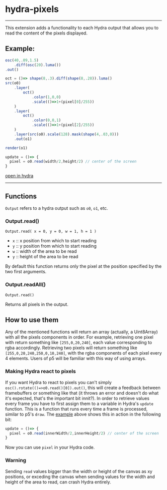 # hydra-pixels
---
This extension adds a functionality to each Hydra output that allows you to read the content of the pixels displayed.

## Example:

```js
osc(40,.09,1.5)
	.diff(osc(20).luma())
.out()

oct = ()=> shape(8,.3).diff(shape(8,.28)).luma()
src(o0)
	.layer(
  		oct()
         	.color(1,0,0)
         	.scale(()=>1+(pixel[0]/255))
    )
  	.layer(
  		oct()
         	.color(0,0,1)
         	.scale(()=>1+(pixel[2]/255))
    )
	.layer(src(o0).scale(128).mask(shape(4,.03,0)))
	.out(o1)

render(o1)

update = ()=> {
  pixel = o0.read(width/2,height/2) // center of the screen
}
```
[open in hydra](https://hydra.ojack.xyz/?sketch_id=EOQUdowhyZmbRJIj)

---

## Functions

`Output` refers to a hydra output such as `o0`, `o1`, etc.

### Output.read()

`Output.read( x = 0, y = 0, w = 1, h = 1 )`

* `x` ::  x position from which to start reading
* `y` :: y position from which to start reading
* `w` :: width of the area to be read
* `y` :: height of the area to be read

By default this function returns only the pixel at the position specified by the two first arguments.

### Output.readAll()

`Output.read()`

Returns all pixels in the output.

## How to use them

Any of the mentioned functions will return an array (actually, a Uint8Array) with all the pixels components in order. For example, retrieving one pixel with return something like `[255,0,20,240]`, each value corresponding to rgba accordingly. Retrieving two pixels will return something like `[255,0,20,240,250,0,10,240]`, with the rgba components of each pixel every 4 elements. Users of p5 will be familiar with this way of using arrays.

### Making Hydra react to pixels

If you want Hydra to react to pixels you can't simply `osc().rotate(()=>o0.read()[0]).out()`, this will create a feedback between framebuffers or something like that (it throws an error and doesn't do what it's expected, that's the important bit innit?). In order to retrieve values every frame you have to first assign them to a variable in Hydra's `update` function. This is a function that runs every time a frame is processed, similar to p5's `draw`. The [example](#example) above shows this in action in the following bit:

```js
update = ()=> {
  pixel = o0.read(innerWidth/2,innerHeight/2) // center of the screen
}
```

Now you can use `pixel` in your Hydra code.

### Warning

Sending `read` values bigger than the width or height of the canvas as xy positions, or exceding the canvas when sending values for the width and height of the area to read, can crash Hydra entirely.
